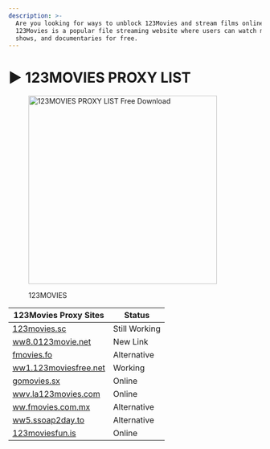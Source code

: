 ```yaml
---
description: >-
  Are you looking for ways to unblock 123Movies and stream films online?
  123Movies is a popular file streaming website where users can watch movies, TV
  shows, and documentaries for free.
---
```


# ▶ 123MOVIES PROXY LIST

<figure><img src="https://cdn.thelivemirror.com/wp-content/uploads/2019/12/123Movies.jpg" alt="123MOVIES PROXY LIST Free Download" width="375"><figcaption><p>123MOVIES</p></figcaption></figure>

| 123Movies Proxy Sites                                    | Status        |
| -------------------------------------------------------- | ------------- |
| [123movies.sc](https://123movies.sc/)                    | Still Working |
| [ww8.0123movie.net](https://ww8.0123movie.net/)          | New Link      |
| [fmovies.fo](https://www.fmovies.fo/)                    | Alternative   |
| [ww1.123moviesfree.net](https://ww1.123moviesfree.net/)  | Working       |
| [gomovies.sx](https://gomovies.sx/)                      | Online        |
| [wwv.la123movies.com](https://wwv.la123movies.com/home/) | Online        |
| [ww.fmovies.com.mx](https://ww.fmovies.com.mx/)          | Alternative   |
| [ww5.ssoap2day.to](https://ww5.ssoap2day.to/home)        | Alternative   |
| [123moviesfun.is](https://123moviesfun.is/)              | Online        |
